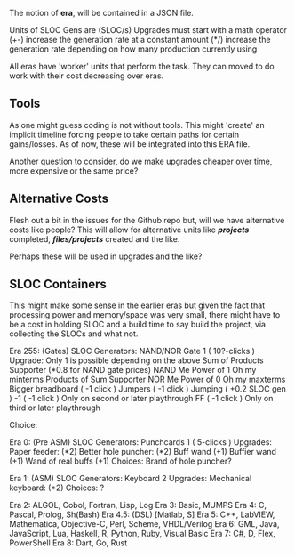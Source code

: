 The notion of **era**, will be contained in a JSON file.

Units of SLOC Gens are (SLOC/s)
Upgrades must start with a math operator
  (+-) increase the generation rate at a constant amount
  (\*/) increase the generation rate depending on how
    many production currently using

All eras have 'worker' units that perform the task. They
can moved to do work with their cost decreasing over
eras.

## Tools ##

As one might guess coding is not without tools. This might
'create' an implicit timeline forcing people to take certain
paths for certain gains/losses. As of now, these will be integrated
into this ERA file.

Another question to consider, do we make upgrades cheaper
over time, more expensive or the same price?

## Alternative Costs ##

Flesh out a bit in the issues for the Github repo but, will we have
alternative costs like people? This will allow for alternative units
like ***projects*** completed, ***files/projects*** created and the like.

Perhaps these will be used in upgrades and the like?

## SLOC Containers ##

This might make some sense in the earlier eras but given the fact that
processing power and memory/space was very small, there might have
to be a cost in holding SLOC and a build time to say build the project,
via collecting the SLOCs and what not.

Era 255: (Gates)
  SLOC Generators:
    NAND/NOR Gate 1 ( 10?-clicks )
  Upgrade:
    <All upgrades this era only modify your click count>
    Only 1 is possible depending on the above
      Sum of Products Supporter (\*0.8 for NAND gate prices)
        NAND Me
         Power of 1
           Oh my minterms
      Products of Sum Supporter
        NOR Me
          Power of 0
            Oh my maxterms
    Bigger breadboard ( -1 click )
      Jumpers ( -1 click )
        Jumping ( +0.2 SLOC gen )
    -1 ( -1 click ) Only on second or later playthrough
      FF ( -1 click ) Only on third or later playthrough

  Choice:

Era 0: (Pre ASM)
  SLOC Generators:
    Punchcards 1 ( 5-clicks )
  Upgrades:
    Paper feeder: (\*2)
      Better hole puncher: (\*2)
    Buff wand (+1)
      Buffier wand (+1)
        Wand of real buffs (+1)
  Choices:
    Brand of hole puncher?

Era 1: (ASM)
  SLOC Generators:
    Keyboard 2
  Upgrades:
    Mechanical keyboard: (\*2)
  Choices:
    ?

Era 2: ALGOL, Cobol, Fortran, Lisp, Log
Era 3: Basic, MUMPS
Era 4: C, Pascal, Prolog, Sh(Bash)
Era 4.5: (DSL) [Matlab, S]
Era 5: C++, LabVIEW, Mathematica, Objective-C, Perl, Scheme, VHDL/Verilog
Era 6: GML, Java, JavaScript, Lua, Haskell, R, Python, Ruby, Visual Basic
Era 7: C#, D, Flex, PowerShell
Era 8: Dart, Go, Rust
